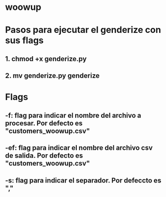 # woowup

# Pasos para ejecutar el genderize con sus flags

## 1. chmod +x genderize.py
## 2. mv genderize.py genderize

# Flags

## -f: flag para indicar el nombre del archivo a procesar. Por defecto es "customers_woowup.csv"
## -ef: flag para indicar el nombre del archivo csv de salida. Por defecto es "customers_woowup.csv"
## -s: flag para indicar el separador. Por defeccto es ","

